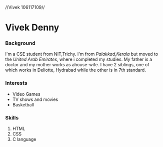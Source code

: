 //Vivek 106117109//
# Vivek Denny

### Background
I'm a CSE student from NIT,Trichy. I'm from *Palakkad,Kerala* but moved to the *United Arab Emirates*, where i completed my studies. My father is a doctor and my mother works as ahouse-wife. I have 2 siblings, one of which works in Deliotte, Hydrabad while the other is in 7th standard.

### Interests
* Video Games
* TV shows and movies
* Basketball

### Skills
1. HTML
2. CSS
3. C language
